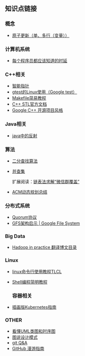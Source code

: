 ## 知识点链接

### 概念

- [ 原子更新（单、多行（变量））]()

### 计算机系统

- [每个程序员都应该知道的时延](https://people.eecs.berkeley.edu/~rcs/research/interactive_latency.html)

### C++相关

- [智能指针](https://www.cnblogs.com/wxquare/p/4759020.html)
- [gtest的Linux使用（Google test）](https://www.cnblogs.com/hcu5555/archive/2015/04/30/4468847.html)
- [Makefile简易教程](https://www.cnblogs.com/owlman/p/5514724.html)
- [C++ STL官方文档](http://www.cplusplus.com/reference/vector/vector/)
- [Google C++ 开源项目风格](https://zh-google-styleguide.readthedocs.io/en/latest/google-cpp-styleguide/contents/)

### Java相关

- [java中的反射](https://www.cnblogs.com/tech-bird/p/3525336.html)

### 算法

- [二分查找算法](https://www.cnblogs.com/luoxn28/p/5767571.html)

- [并查集](https://mp.weixin.qq.com/s?__biz=MjM5ODYxMDA5OQ==&mid=2651961784&idx=1&sn=8cafa3051aa3f56327038f884512fb9d&chksm=bd2d0c648a5a85729f873caf1475df2ec7e9d1221e1e69ac0085e34c0a1f309a8797fd1453ce&scene=0&xtrack=1#rd)
  
  扩展阅读：[链表法求解“微信群覆盖”](https://mp.weixin.qq.com/s?__biz=MjM5ODYxMDA5OQ==&mid=2651961762&idx=1&sn=5cc03810dfd50875937f1d89bac2d919&chksm=bd2d0c7e8a5a8568caada4b4f04369079286894b93786dfebff6fef1c193c3a19db172dcf5e8&scene=21)

- [ACM动态规划总结](https://blog.csdn.net/cc_again/article/details/25866971)

### 分布式系统

- [Quorum协议](https://en.wikipedia.org/wiki/Quorum_(distributed_computing))
- [GFS架构启示 | Google File System](https://mp.weixin.qq.com/s?__biz=MjM5ODYxMDA5OQ==&mid=2651961812&idx=1&sn=592e3cc722bdfc4201d07cb1b087ed06&chksm=bd2d0c088a5a851eec1e01cea1d68a365edab46bc6985c469adb4b0df17f0e6c2f07bda8da47&scene=21)

### Big Data

- [Hadoop in practice 翻译博文目录](https://www.cnblogs.com/datacloud/p/3604492.html)

### Linux

- [linux命令行使用教程TLCL](http://billie66.github.io/TLCL/book/index.html)

- [Shell编程简明教程](https://www.cnblogs.com/yinheyi/p/6648242.html)
  
  ### 容器相关

- [插画版Kubernetes指南](https://www.cnblogs.com/kouryoushine/articles/8007648.html)

### OTHER

- [看懂UML类图和时序图](https://design-patterns.readthedocs.io/zh_CN/latest/read_uml.html)
- [图说设计模式](https://design-patterns.readthedocs.io/zh_CN/latest/index.html)
- [git Q&A](https://github.com/k88hudson/git-flight-rules/blob/master/README_zh-CN.md)
- [GitHub 漫游指南](https://github.com/phodal/github)
